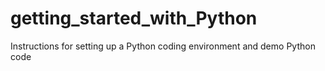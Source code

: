 # getting_started_with_Python
Instructions for setting up a Python coding environment and demo Python code
